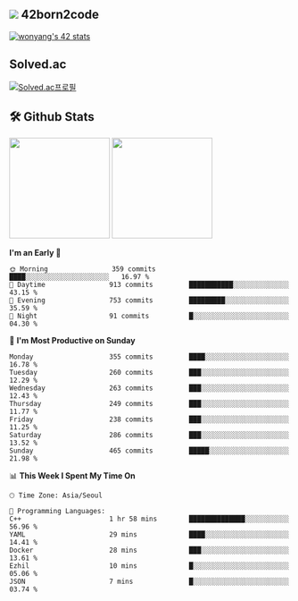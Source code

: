 
## <img src="https://img.shields.io/badge/-000000?style=flat&logo=42&logoColor=white"> 42born2code
[![wonyang's 42 stats](https://badge42.vercel.app/api/v2/cl5nhe5b6007809kydha7ht42/stats?cursusId=21&coalitionId=88)](https://profile.intra.42.fr/users/wonyang)

## Solved.ac
[![Solved.ac프로필](http://mazassumnida.wtf/api/v2/generate_badge?boj=bennyws)](https://solved.ac/bennyws)

## 🛠️ Github Stats
<p>
  <img height="180em" src="https://github-readme-stats-veggie-garden.vercel.app/api?username=gemstoneyang&show_icons=true&include_all_commits=true&bg_color=30,e96443,904e95&title_color=fff&text_color=fff">
  <img height="180em" src="https://github-readme-stats-veggie-garden.vercel.app/api/top-langs/?username=gemstoneyang&layout=compact&bg_color=30,e96443,904e95&title_color=fff&text_color=fff">
</p>

<!--START_SECTION:waka-->
**I'm an Early 🐤** 

```text
🌞 Morning                359 commits         ████░░░░░░░░░░░░░░░░░░░░░   16.97 % 
🌆 Daytime                913 commits         ███████████░░░░░░░░░░░░░░   43.15 % 
🌃 Evening                753 commits         █████████░░░░░░░░░░░░░░░░   35.59 % 
🌙 Night                  91 commits          █░░░░░░░░░░░░░░░░░░░░░░░░   04.30 % 
```
📅 **I'm Most Productive on Sunday** 

```text
Monday                   355 commits         ████░░░░░░░░░░░░░░░░░░░░░   16.78 % 
Tuesday                  260 commits         ███░░░░░░░░░░░░░░░░░░░░░░   12.29 % 
Wednesday                263 commits         ███░░░░░░░░░░░░░░░░░░░░░░   12.43 % 
Thursday                 249 commits         ███░░░░░░░░░░░░░░░░░░░░░░   11.77 % 
Friday                   238 commits         ███░░░░░░░░░░░░░░░░░░░░░░   11.25 % 
Saturday                 286 commits         ███░░░░░░░░░░░░░░░░░░░░░░   13.52 % 
Sunday                   465 commits         █████░░░░░░░░░░░░░░░░░░░░   21.98 % 
```


📊 **This Week I Spent My Time On** 

```text
🕑︎ Time Zone: Asia/Seoul

💬 Programming Languages: 
C++                      1 hr 58 mins        ██████████████░░░░░░░░░░░   56.96 % 
YAML                     29 mins             ████░░░░░░░░░░░░░░░░░░░░░   14.41 % 
Docker                   28 mins             ███░░░░░░░░░░░░░░░░░░░░░░   13.61 % 
Ezhil                    10 mins             █░░░░░░░░░░░░░░░░░░░░░░░░   05.06 % 
JSON                     7 mins              █░░░░░░░░░░░░░░░░░░░░░░░░   03.74 % 
```


<!--END_SECTION:waka-->
